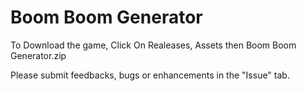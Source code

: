 # Boom Boom Generator

To Download the game, Click On Realeases, Assets then Boom Boom Generator.zip

Please submit feedbacks, bugs or enhancements in the "Issue" tab.

